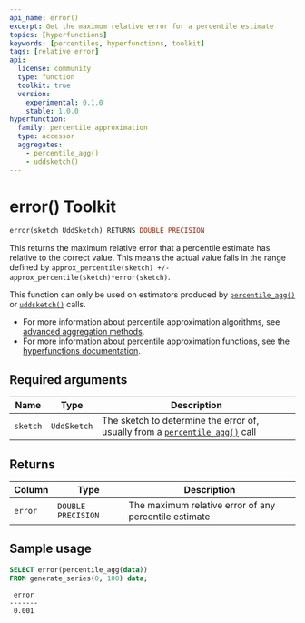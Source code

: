 ```yaml
---
api_name: error()
excerpt: Get the maximum relative error for a percentile estimate
topics: [hyperfunctions]
keywords: [percentiles, hyperfunctions, toolkit]
tags: [relative error]
api:
  license: community
  type: function
  toolkit: true
  version:
    experimental: 0.1.0
    stable: 1.0.0
hyperfunction:
  family: percentile approximation
  type: accessor
  aggregates:
    - percentile_agg()
    - uddsketch()
---
```


# error()  <tag type="toolkit">Toolkit</tag>

```SQL
error(sketch UddSketch) RETURNS DOUBLE PRECISION
```

This returns the maximum relative error that a percentile estimate has
relative to the correct value. This means the actual value falls in the range
defined by `approx_percentile(sketch) +/- approx_percentile(sketch)*error(sketch)`.

This function can only be used on estimators produced by
[`percentile_agg()`][percentile-agg] or [`uddsketch()`][uddsketch] calls.

*   For more information about percentile approximation algorithms, see
    [advanced aggregation methods][advanced-agg].
*   For more information about percentile approximation functions, see the
    [hyperfunctions documentation][hyperfunctions-percentile-approx].

## Required arguments

|Name|Type|Description|
|-|-|-|
|`sketch`|`UddSketch`|The sketch to determine the error of, usually from a [`percentile_agg()`](https://docs.timescale.com/api/latest/hyperfunctions/percentile-approximation/percentile_agg/) call|

## Returns

|Column|Type|Description|
|-|-|-|
|`error`|`DOUBLE PRECISION`|The maximum relative error of any percentile estimate|

## Sample usage

```SQL
SELECT error(percentile_agg(data))
FROM generate_series(0, 100) data;
```

```output
 error
-------
 0.001
```

[hyperfunctions-percentile-approx]: /timescaledb/:currentVersion:/how-to-guides/hyperfunctions/percentile-approx/
[uddsketch]: /api/:currentVersion:/hyperfunctions/percentile-approximation/percentile-aggregation-methods/uddsketch/
[percentile-agg]: /api/:currentVersion:/hyperfunctions/percentile-approximation/percentile_agg/
[advanced-agg]: /timescaledb/:currentVersion:/how-to-guides/hyperfunctions/percentile-approx/advanced-agg/
